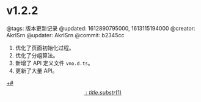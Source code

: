 # v1.2.2

@tags: 版本更新记录
@updated: 1612890795000, 1613115194000
@creator: AkrISrn
@updater: AkrISrn
@commit: b2345cc

1. 优化了页面初始化过程。
1. 优化了[](/zh/docs/toc.md "#h2-1")分组算法。
1. 新增了 API 定义文件 `vno.d.ts`。
1. 更新了大量 API。

[+#$$: title.substr(1) $$](/zh/releases/download.md)
